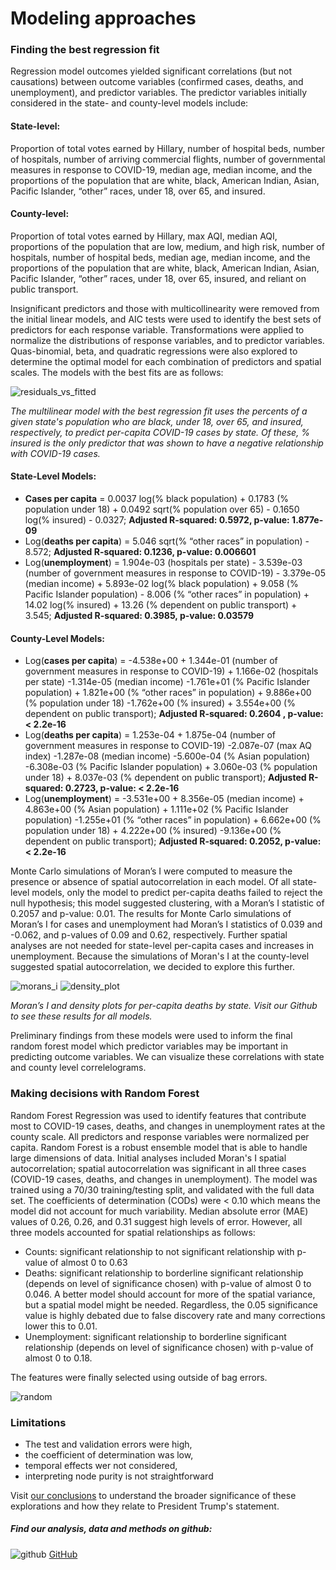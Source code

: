 # Modeling approaches

### Finding the best regression fit

Regression model outcomes yielded significant correlations (but not causations) between outcome variables (confirmed cases, deaths, and unemployment), and predictor variables. The predictor variables initially considered in the state- and county-level models include: 

#### State-level: 
Proportion of total votes earned by Hillary, number of hospital beds, number of hospitals, number of arriving commercial flights, number of governmental measures in response to COVID-19, median age, median income, and the proportions of the population that are white, black, American Indian, Asian, Pacific Islander, “other” races, under 18, over 65, and insured.

#### County-level: 
Proportion of total votes earned by Hillary, max AQI, median AQI, proportions of the population that are low, medium, and high risk, number of hospitals, number of hospital beds, median age, median income, and the proportions of the population that are white, black, American Indian, Asian, Pacific Islander, “other” races, under 18, over 65, insured, and reliant on public transport. 

Insignificant predictors and those with multicollinearity were removed from the initial linear models, and AIC tests were used to identify the best sets of predictors for each response variable. Transformations were applied to normalize the distributions of response variables, and to predictor variables. Quas-binomial, beta, and quadratic regressions were also explored to determine the optimal model for each combination of predictors and spatial scales. The models with the best fits are as follows:

![residuals_vs_fitted](https://pages.github.ncsu.edu/chaedri/Data-Challenge-GIS713/images/resid_vs_fitted.png)

*The multilinear model with the best regression fit uses the percents of a given state's population who are black, under 18, over 65, and insured, respectively, to predict per-capita COVID-19 cases by state. Of these, % insured is the only predictor that was shown to have a negative relationship with COVID-19 cases.*

#### State-Level Models: 
* **Cases per capita** = 0.0037 log(% black population) + 0.1783 (% population under 18) + 0.0492 sqrt(% population over 65) - 0.1650 log(% insured) - 0.0327; **Adjusted R-squared: 0.5972, p-value: 1.877e-09**
* Log(**deaths per capita**) = 5.046 sqrt(% “other races” in population) - 8.572; **Adjusted R-squared: 0.1236, p-value: 0.006601**
* Log(**unemployment**) = 1.904e-03 (hospitals per state) - 3.539e-03 (number of government measures in response to COVID-19) - 3.379e-05 (median income) + 5.893e-02 log(% black population) + 9.058 (% Pacific Islander population) - 8.006 (% “other races” in population) + 14.02 log(% insured) + 13.26 (% dependent on public transport) + 3.545; **Adjusted R-squared: 0.3985, p-value: 0.03579**

#### County-Level Models: 
* Log(**cases per capita**) = -4.538e+00 + 1.344e-01 (number of government measures in response to COVID-19) + 1.166e-02 (hospitals per state) -1.314e-05 (median income) -1.761e+01  (% Pacific Islander population) + 1.821e+00 (% “other races” in population) +  9.886e+00 (% population under 18) -1.762e+00 (% insured) + 3.554e+00 (% dependent on public transport); **Adjusted R-squared:  0.2604 , p-value: < 2.2e-16** 
* Log(**deaths per capita**) = 1.253e-04 + 1.875e-04 (number of government measures in response to COVID-19) -2.087e-07 (max AQ index) -1.287e-08 (median income) -5.600e-04 (% Asian population) -6.308e-03 (% Pacific Islander population) + 3.060e-03 (% population under 18) + 8.037e-03 (% dependent on public transport); **Adjusted R-squared:  0.2723, p-value: < 2.2e-16**                   
* Log(**unemployment**) = -3.531e+00 + 8.356e-05 (median income) + 4.863e+00 (% Asian population) + 1.111e+02 (% Pacific Islander population) -1.255e+01 (% “other races” in population) +  6.662e+00 (% population under 18) + 4.222e+00 (% insured) -9.136e+00 (% dependent on public transport); **Adjusted R-squared:  0.2052, p-value: < 2.2e-16**

Monte Carlo simulations of Moran’s I were computed to measure the presence or absence of spatial autocorrelation in each model. Of all state-level models, only the model to predict per-capita deaths failed to reject the null hypothesis; this model suggested clustering, with a Moran’s I statistic of 0.2057 and p-value: 0.01. The results for Monte Carlo simulations of Moran’s I for cases and unemployment had Moran’s I statistics of 0.039 and -0.062, and p-values of 0.09 and 0.62, respectively. Further spatial analyses are not needed for state-level per-capita cases and increases in unemployment. Because the simulations of Moran's I at the county-level suggested spatial autocorrelation, we decided to explore this further.

![morans_i](https://pages.github.ncsu.edu/chaedri/Data-Challenge-GIS713/images/state_deaths_moransi.png)
![density_plot](https://pages.github.ncsu.edu/chaedri/Data-Challenge-GIS713/images/state_deaths_densityplot.png)

*Moran’s I and density plots for per-capita deaths by state. Visit our Github to see these results for all models.*

Preliminary findings from these models were used to inform the final random forest model which predictor variables may be important in predicting outcome variables. We can visualize these correlations with state and county level correlelograms.

### Making decisions with Random Forest

Random Forest Regression was used to identify features that contribute most to COVID-19 cases, deaths, and changes in unemployment rates at the county scale.  All predictors and response variables were normalized per capita. Random Forest is a robust ensemble model that is able to handle large dimensions of data. Initial analyses included Moran's I spatial autocorrelation; spatial autocorrelation was significant in all three cases (COVID-19 cases, deaths, and changes in unemployment). The model was trained using a 70/30 training/testing split, and validated with the full data set. The coefficients of determination (CODs) were < 0.10 which means the model did not account for much variability. Median absolute error (MAE) values of 0.26, 0.26, and 0.31 suggest high levels of error. However, all three models accounted for spatial relationships as follows: 

* Counts: significant relationship to not significant relationship with p-value of almost 0 to 0.63
* Deaths: significant relationship to borderline significant relationship (depends on level of significance chosen) with p-value of almost 0 to 0.046. A better model should account for more of the spatial variance, but a spatial model might be needed. Regardless, the 0.05 significance value is highly debated due to false discovery rate and many corrections lower this to 0.01.
* Unemployment: significant relationship to borderline significant relationship (depends on level of significance chosen) with p-value of almost 0 to 0.18.

The features were finally selected using outside of bag errors.

![random](https://pages.github.ncsu.edu/chaedri/Data-Challenge-GIS713/images/randomforest.png)

### Limitations
* The test and validation errors were high,
* the coefficient of determination was low,
* temporal effects wer not considered,
* interpreting node purity is not straightforward

Visit [our conclusions](https://pages.github.ncsu.edu/chaedri/Data-Challenge-GIS713/the-end) to understand the broader significance of these explorations and how they relate to President Trump's statement.


##### Find our analysis, data and methods on github: 
![github](https://pages.github.ncsu.edu/chaedri/Data-Challenge-GIS713/images/octocat.svg) [GitHub](https://github.ncsu.edu/chaedri/Data-Challenge-GIS713)
